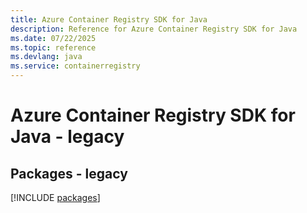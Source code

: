 ```yaml
---
title: Azure Container Registry SDK for Java
description: Reference for Azure Container Registry SDK for Java
ms.date: 07/22/2025
ms.topic: reference
ms.devlang: java
ms.service: containerregistry
---
```

# Azure Container Registry SDK for Java - legacy
## Packages - legacy
[!INCLUDE [packages](container-registry-index.md)]